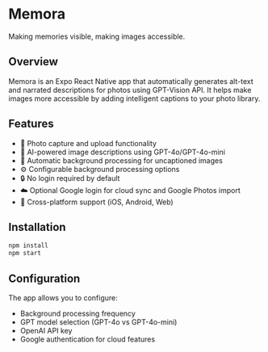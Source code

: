 # Memora
Making memories visible, making images accessible.

## Overview
Memora is an Expo React Native app that automatically generates alt-text and narrated descriptions for photos using GPT-Vision API. It helps make images more accessible by adding intelligent captions to your photo library.

## Features
- 📸 Photo capture and upload functionality
- 🤖 AI-powered image descriptions using GPT-4o/GPT-4o-mini
- 🔄 Automatic background processing for uncaptioned images
- ⚙️ Configurable background processing options
- 🔒 No login required by default
- ☁️ Optional Google login for cloud sync and Google Photos import
- 📱 Cross-platform support (iOS, Android, Web)

## Installation
```bash
npm install
npm start
```

## Configuration
The app allows you to configure:
- Background processing frequency
- GPT model selection (GPT-4o vs GPT-4o-mini)
- OpenAI API key
- Google authentication for cloud features
